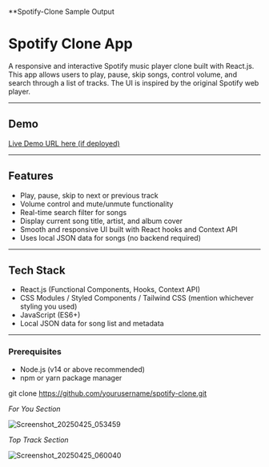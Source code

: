 **Spotify-Clone Sample Output

# Spotify Clone App

A responsive and interactive Spotify music player clone built with React.js.  
This app allows users to play, pause, skip songs, control volume, and search through a list of tracks. The UI is inspired by the original Spotify web player.

---

## Demo

[Live Demo URL here (if deployed)]([https://your-live-demo-link.com](https://spotify-clone-roan-eight.vercel.app/))

---

## Features

- Play, pause, skip to next or previous track
- Volume control and mute/unmute functionality
- Real-time search filter for songs
- Display current song title, artist, and album cover
- Smooth and responsive UI built with React hooks and Context API
- Uses local JSON data for songs (no backend required)

---

## Tech Stack

- React.js (Functional Components, Hooks, Context API)
- CSS Modules / Styled Components / Tailwind CSS (mention whichever styling you used)
- JavaScript (ES6+)
- Local JSON data for song list and metadata

---

### Prerequisites

- Node.js (v14 or above recommended)
- npm or yarn package manager

 git clone https://github.com/yourusername/spotify-clone.git

*For You Section*

![Screenshot_20250425_053459](https://github.com/user-attachments/assets/ca76a2f5-e47f-4320-920d-2cb6abd947fc)

*Top Track Section*

![Screenshot_20250425_060040](https://github.com/user-attachments/assets/290f5197-5a71-43a7-aa0d-9345cde6f9a6)

